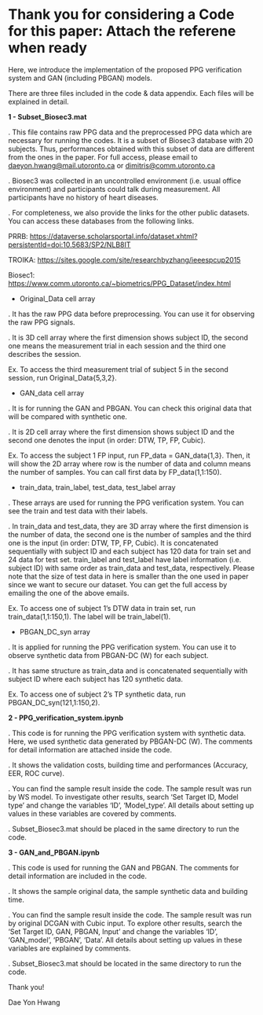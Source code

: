 # Thank you for considering a Code for this paper: Attach the referene when ready 

Here, we introduce the implementation of the proposed PPG verification system and GAN (including PBGAN) models. 

There are three files included in the code & data appendix. Each files will be explained in detail.

**1 - Subset_Biosec3.mat**

. This file contains raw PPG data and the preprocessed PPG data which are necessary for running the codes. It is a subset of Biosec3 database with 20 subjects. Thus, performances obtained with this subset of data are different from the ones in the paper. For full access, please email to daeyon.hwang@mail.utoronto.ca or dimitris@comm.utoronto.ca

. Biosec3 was collected in an uncontrolled environment (i.e. usual office environment) and participants could talk during measurement. All participants have no history of heart diseases. 

. For completeness, we also provide the links for the other public datasets. You can access these databases from the following links.

PRRB: https://dataverse.scholarsportal.info/dataset.xhtml?persistentId=doi:10.5683/SP2/NLB8IT

TROIKA: https://sites.google.com/site/researchbyzhang/ieeespcup2015

Biosec1: https://www.comm.utoronto.ca/~biometrics/PPG_Dataset/index.html

- Original_Data cell array

. It has the raw PPG data before preprocessing. You can use it for observing the raw PPG signals.

. It is 3D cell array where the first dimension shows subject ID, the second one means the measurement trial in each session and the third one describes the session. 

Ex. To access the third measurement trial of subject 5 in the second session, run Original_Data{5,3,2}. 

- GAN_data cell array

. It is for running the GAN and PBGAN. You can check this original data that will be compared with synthetic one.

. It is 2D cell array where the first dimension shows subject ID and the second one denotes the input (in order: DTW, TP, FP, Cubic).

Ex. To access the subject 1 FP input, run FP_data = GAN_data{1,3}. Then, it will show the 2D array where row is the number of data and column means the number of samples. You 
can call first data by FP_data(1,1:150).

- train_data, train_label, test_data, test_label array

. These arrays are used for running the PPG verification system. You can see the train and test data with their labels. 

. In train_data and test_data, they are 3D array where the first dimension is the number of data, the second one is the number of samples and the third one is the input (in order: DTW, TP, FP, Cubic). It is concatenated sequentially with subject ID and each subject has 120 data for train set and 24 data for test set. train_label and test_label have label information (i.e. subject ID) with same order as train_data and test_data, respectively. Please note that the size of test data in here is smaller than the one used in paper since we want to secure our dataset. You can get the full access by emailing the one of the above emails.  

Ex. To access one of subject 1’s DTW data in train set, run train_data(1,1:150,1). The label will be train_label(1).

- PBGAN_DC_syn array

. It is applied for running the PPG verification system. You can use it to observe synthetic data from PBGAN-DC (W) for each subject. 

. It has same structure as train_data and is concatenated sequentially with subject ID where each subject has 120 synthetic data. 

Ex. To access one of subject 2’s TP synthetic data, run PBGAN_DC_syn(121,1:150,2).


**2 - PPG_verification_system.ipynb**

. This code is for running the PPG verification system with synthetic data. Here, we used synthetic data generated by PBGAN-DC (W). The comments for detail information are attached inside the code. 

. It shows the validation costs, building time and performances (Accuracy, EER, ROC curve). 

. You can find the sample result inside the code. The sample result was run by WS model. To investigate other results, search ‘Set Target ID, Model type’ and change the variables ‘ID’, ‘Model_type’. All details about setting up values in these variables are covered by comments.

. Subset_Biosec3.mat should be placed in the same directory to run the code. 


**3 - GAN_and_PBGAN.ipynb**

. This code is used for running the GAN and PBGAN. The comments for detail information are included in the code.

. It shows the sample original data, the sample synthetic data and building time.

. You can find the sample result inside the code. The sample result was run by original DCGAN with Cubic input. To explore other results, search the ‘Set Target ID, GAN, PBGAN, Input’ and change the variables ‘ID’, ‘GAN_model’, ‘PBGAN’, ‘Data’. All details about setting up values in these variables are explained by comments.

. Subset_Biosec3.mat should be located in the same directory to run the code.




Thank you!

Dae Yon Hwang
